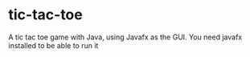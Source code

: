 # tic-tac-toe

A tic tac toe game with Java, using Javafx as the GUI. You need javafx installed to be able to run it



